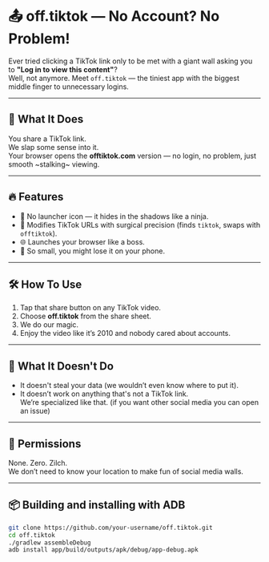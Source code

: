 # 📤 off.tiktok — No Account? No Problem!

Ever tried clicking a TikTok link only to be met with a giant wall asking you to **"Log in to view this content"**?  
Well, not anymore. Meet `off.tiktok` — the tiniest app with the biggest middle finger to unnecessary logins.

---

## 🎯 What It Does

You share a TikTok link.  
We slap some sense into it.  
Your browser opens the **offtiktok.com** version — no login, no problem, just smooth ~stalking~ viewing.

---

## 🔥 Features

- 🦑 No launcher icon — it hides in the shadows like a ninja.
- 🔧 Modifies TikTok URLs with surgical precision (finds `tiktok`, swaps with `offtiktok`).
- 🌐 Launches your browser like a boss.
- 💾 So small, you might lose it on your phone.

---

## 🛠 How To Use

1. Tap that share button on any TikTok video.
2. Choose **off.tiktok** from the share sheet.
3. We do our magic.
4. Enjoy the video like it’s 2010 and nobody cared about accounts.

---

## 🚫 What It Doesn't Do

- It doesn't steal your data (we wouldn’t even know where to put it).
- It doesn’t work on anything that's not a TikTok link.  
  We’re specialized like that. (if you want other social media you can open an issue)

---

## 👻 Permissions

None. Zero. Zilch.  
We don’t need to know your location to make fun of social media walls.

---

## 📦 Building and installing with ADB

```bash
git clone https://github.com/your-username/off.tiktok.git
cd off.tiktok
./gradlew assembleDebug
adb install app/build/outputs/apk/debug/app-debug.apk